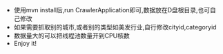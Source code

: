 * 使用mvn install后,run CrawlerApplication即可,数据放在D盘根目录,也可自己修改
* 如果需要抓取别的城市,或者别的类型如美发行业,自行修改cityid,categoryid
* 数据量大的可以把线程池数量开到CPU核数
* Enjoy it!
